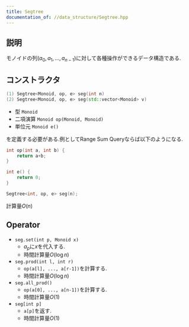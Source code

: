 ```yaml
---
title: Segtree
documentation_of: //data_structure/Segtree.hpp
---
```


## 説明

モノイドの列$(a_0,a_1,\dots,a_{n-1})$に対して各種操作ができるデータ構造である.

## コンストラクタ

```cpp
(1) Segtree<Monoid, op, e> seg(int n)
(2) Segtree<Monoid, op, e> seg(std::vector<Monoid> v)
```
-   型 ```Monoid```
-   二項演算 ```Monoid op(Monoid, Monoid)```
-   単位元 ```Monoid e()```

を定義する必要がある.例としてRange Sum Queryならば以下のようになる.

```cpp
int op(int a, int b) { 
    return a+b; 
}

int e() { 
    return 0; 
}

Segtree<int, op, e> seg(n);
```

計算量$O(n)$

## Operator
-   ```seg.set(int p, Monoid x)```
    -   $a_p$に$x$を代入する.
    -   時間計算量$O(\log n)$
-   ```seg.prod(int l, int r)```
    -   ```op(a[l], ..., a[r-1])```を計算する.
    -   時間計算量$O(\log n)$
-   ```seg.all_prod()```
    -   ```op(a[0], ..., a[n-1])```を計算する.
    -   時間計算量$O(1)$
-   ```seg[int p]```
    -   ```a[p]```を返す.
    -   時間計算量$O(1)$